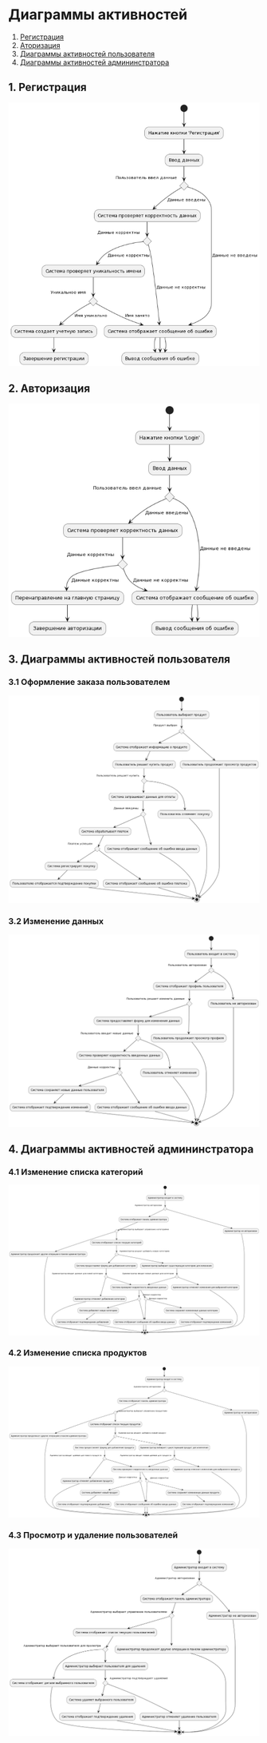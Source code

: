 # Диаграммы активностей

1. [Регистрация](#1)
2. [Аторизация](#2)
3. [Диаграммы активностей пользователя](#3)
4. [Диаграммы активностей админинстратора](#4)

## 1. Регистрация

![](https://github.com/voewoda88/FoodStore/blob/master/spring-reg-auth-master/src/main/resources/documentation/diagrams/activity/img/img.png) 

## 2. Авторизация

![](https://github.com/voewoda88/FoodStore/blob/master/spring-reg-auth-master/src/main/resources/documentation/diagrams/activity/img/img_1.png)

## 3. Диаграммы активностей пользователя

### 3.1 Оформление заказа пользователем

![](https://github.com/voewoda88/FoodStore/blob/master/spring-reg-auth-master/src/main/resources/documentation/diagrams/activity/img/img_2.png)

### 3.2 Изменение данных

![](https://github.com/voewoda88/FoodStore/blob/master/spring-reg-auth-master/src/main/resources/documentation/diagrams/activity/img/img_3.png)

## 4. Диаграммы активностей админинстратора

### 4.1 Изменение списка категорий

![](https://github.com/voewoda88/FoodStore/blob/master/spring-reg-auth-master/src/main/resources/documentation/diagrams/activity/img/img_4.png)

### 4.2 Изменение списка продуктов

![](https://github.com/voewoda88/FoodStore/blob/master/spring-reg-auth-master/src/main/resources/documentation/diagrams/activity/img/img_5.png)

### 4.3 Просмотр и удаление пользователей

![](https://github.com/voewoda88/FoodStore/blob/master/spring-reg-auth-master/src/main/resources/documentation/diagrams/activity/img/img_6.png)

